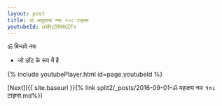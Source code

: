 ```yaml
---
layout: post
title: ॐ अतुलाया नमः १०८ टाइम्स
youtubeId: uXRcD9HXZFs
---
```

 
 
 ॐ बिन्धवे नमः  
 
 -  जो डॉट के रूप में है 
 
  
 
  
 
 
 
 
 
 


{% include youtubePlayer.html id=page.youtubeId %}
 
[Next]({{ site.baseurl }}{% link  split2/_posts/2016-09-01-ॐ महाक्षय नमः १०८ टाइम्स.md%})
 
